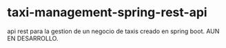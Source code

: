 # taxi-management-spring-rest-api
api rest para la gestion de un negocio de taxis creado en spring boot. AUN EN DESARROLLO.
